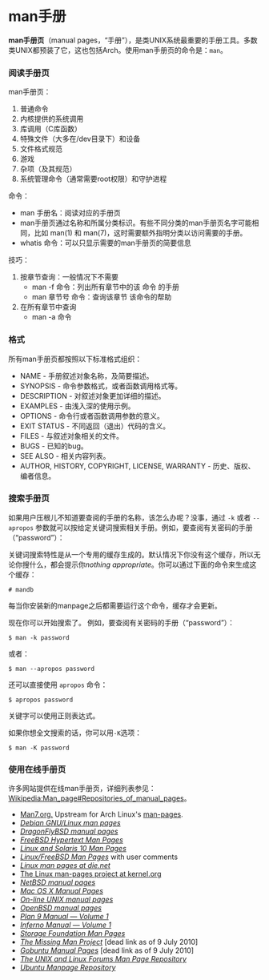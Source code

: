 # man手册

**man手册页**（manual pages，“手册”），是类UNIX系统最重要的手册工具。多数类UNIX都预装了它，这也包括Arch。使用man手册页的命令是：`man`。

### 阅读手册页

man手册页：

1. 普通命令
2. 内核提供的系统调用
3. 库调用（C库函数）
4. 特殊文件（大多在/dev目录下）和设备
5. 文件格式规范
6. 游戏
7. 杂项（及其规范）
8. 系统管理命令（通常需要root权限）和守护进程

命令：

- man 手册名：阅读对应的手册页
- man手册页通过名称和所属分类标识。有些不同分类的man手册页名字可能相同，比如 man(1) 和 man(7)，这时需要额外指明分类以访问需要的手册。
- whatis 命令：可以只显示需要的man手册页的简要信息

技巧：

1. 按章节查询：一般情况下不需要
   - man -f 命令：列出所有章节中的该 命令 的手册
   - man 章节号 命令：查询该章节 该命令的帮助
2. 在所有章节中查询
   - man -a 命令

### 格式

所有man手册页都按照以下标准格式组织：

- NAME - 手册叙述对象名称，及简要描述。
- SYNOPSIS - 命令参数格式，或者函数调用格式等。
- DESCRIPTION - 对叙述对象更加详细的描述。
- EXAMPLES - 由浅入深的使用示例。
- OPTIONS - 命令行或者函数调用参数的意义。
- EXIT STATUS - 不同返回（退出）代码的含义。
- FILES - 与叙述对象相关的文件。
- BUGS - 已知的bug。
- SEE ALSO - 相关内容列表。
- AUTHOR, HISTORY, COPYRIGHT, LICENSE, WARRANTY - 历史、版权、编者信息。

### 搜索手册页

如果用户压根儿不知道要查阅的手册的名称，该怎么办呢？没事，通过 `-k` 或者 `--apropos` 参数就可以按给定关键词搜索相关手册。例如，要查阅有关密码的手册（“password”）：

关键词搜索特性是从一个专用的缓存生成的。默认情况下你没有这个缓存，所以无论你搜什么，都会提示你*nothing appropriate*。你可以通过下面的命令来生成这个缓存：

```
# mandb
```

每当你安装新的manpage之后都需要运行这个命令，缓存才会更新。

现在你可以开始搜索了。 例如，要查阅有关密码的手册（“password”）：

```
$ man -k password
```

或者：

```
$ man --apropos password
```

还可以直接使用 `apropos` 命令：

```
$ apropos password
```

关键字可以使用正则表达式。

如果你想全文搜索的话，你可以用`-K`选项：

```
$ man -K password
```

### 使用在线手册页

许多网站提供在线man手册页，详细列表参见：[Wikipedia:Man_page#Repositories_of_manual_pages](https://en.wikipedia.org/wiki/Man_page#Repositories_of_manual_pages)。

- [Man7.org.](http://man7.org/linux/man-pages/index.html) Upstream for Arch Linux's [man-pages](https://www.archlinux.org/packages/?name=man-pages).
- [*Debian GNU/Linux man pages*](http://manpages.debian.net/)
- [*DragonFlyBSD manual pages*](http://leaf.dragonflybsd.org/cgi/web-man)
- [*FreeBSD Hypertext Man Pages*](http://www.freebsd.org/cgi/man.cgi)
- [*Linux and Solaris 10 Man Pages*](http://www.manpages.spotlynx.com/)
- [*Linux/FreeBSD Man Pages*](http://manpagehelp.net/) with user comments
- [*Linux man pages at die.net*](http://linux.die.net/man/)
- [The Linux man-pages project at kernel.org](http://www.kernel.org/doc/man-pages/)
- [*NetBSD manual pages*](http://netbsd.gw.com/cgi-bin/man-cgi)
- [*Mac OS X Manual Pages*](http://developer.apple.com/documentation/Darwin/Reference/ManPages/index.html)
- [*On-line UNIX manual pages*](http://unixhelp.ed.ac.uk/alphabetical/index.html)
- [*OpenBSD manual pages*](http://www.openbsd.org/cgi-bin/man.cgi)
- [*Plan 9 Manual — Volume 1*](http://man.cat-v.org/plan_9/)
- [*Inferno Manual — Volume 1*](http://man.cat-v.org/inferno/)
- [*Storage Foundation Man Pages*](http://sfdoccentral.symantec.com/sf/5.0MP3/linux/manpages/index.html)
- [*The Missing Man Project*](http://markhobley.yi.org/manpages/missingman.html) [dead link as of 9 July 2010]
- [*Gobuntu Manual Pages*](http://en.linuxpages.info/index.php?title=Main_Page) [dead link as of 9 July 2010]
- [*The UNIX and Linux Forums Man Page Repository*](http://www.unix.com/man-page/OpenSolaris/1/man/)
- [*Ubuntu Manpage Repository*](http://manpages.ubuntu.com/)